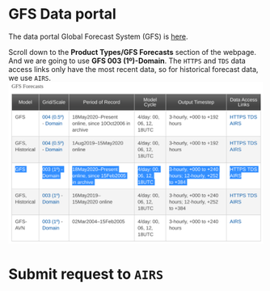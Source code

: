 # GFS Data portal
The data portal Global Forecast System (GFS) is [here](https://www.ncdc.noaa.gov/data-access/model-data/model-datasets/global-forcast-system-gfs).

Scroll down to the **Product Types/GFS Forecasts** section of the webpage.
And we are going to use **GFS 003 (1º)-Domain**. 
The `HTTPS` and `TDS` data access links only have the most recent data, so for historical forecast data, we use `AIRS`.
![GFS Forecast Data Access Link](/uploads/GFS_portal.png)

# Submit request to `AIRS`
